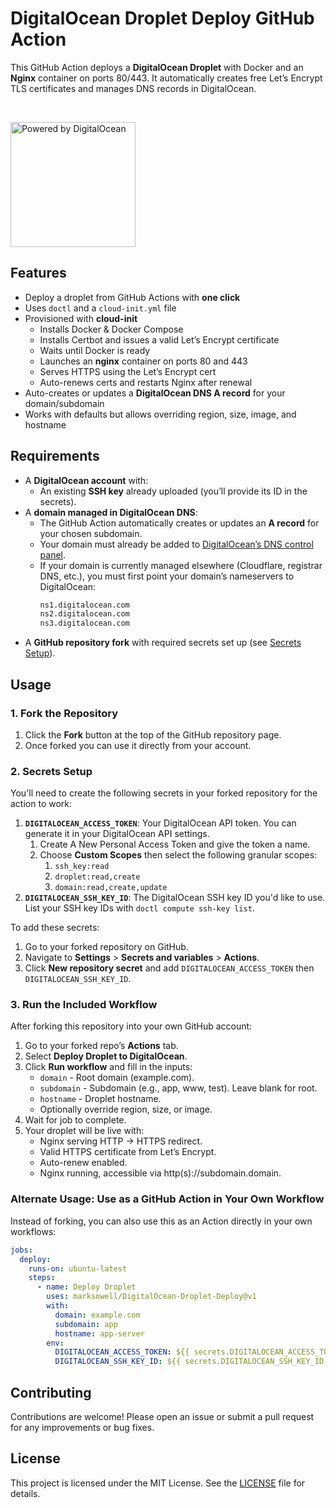 # DigitalOcean Droplet Deploy GitHub Action

This GitHub Action deploys a **DigitalOcean Droplet** with Docker and an **Nginx** container on ports 80/443. It automatically creates free Let’s Encrypt TLS certificates and manages DNS records in DigitalOcean.

<br>
<p>
  <a href="https://www.digitalocean.com">
    <img src="https://opensource.nyc3.cdn.digitaloceanspaces.com/attribution/assets/PoweredByDO/DO_Powered_by_Badge_blue.svg" alt="Powered by DigitalOcean" width="200px" />
  </a>
</p>

## Features

- Deploy a droplet from GitHub Actions with **one click**
- Uses `doctl` and a `cloud-init.yml` file
- Provisioned with **cloud-init**
  - Installs Docker & Docker Compose
  - Installs Certbot and issues a valid Let’s Encrypt certificate
  - Waits until Docker is ready
  - Launches an **nginx** container on ports 80 and 443
  - Serves HTTPS using the Let’s Encrypt cert
  - Auto-renews certs and restarts Nginx after renewal
- Auto-creates or updates a **DigitalOcean DNS A record** for your domain/subdomain
- Works with defaults but allows overriding region, size, image, and hostname

## Requirements

- A **DigitalOcean account** with:
  - An existing **SSH key** already uploaded (you’ll provide its ID in the secrets).
- A **domain managed in DigitalOcean DNS**:
  - The GitHub Action automatically creates or updates an **A record** for your chosen subdomain.
  - Your domain must already be added to [DigitalOcean’s DNS control panel](https://cloud.digitalocean.com/networking/domains).
  - If your domain is currently managed elsewhere (Cloudflare, registrar DNS, etc.), you must first point your domain’s nameservers to DigitalOcean:
    ```txt
    ns1.digitalocean.com
    ns2.digitalocean.com
    ns3.digitalocean.com
    ```
- A **GitHub repository fork** with required secrets set up (see [Secrets Setup](#2-secrets-setup)).

## Usage

### 1. Fork the Repository

1. Click the **Fork** button at the top of the GitHub repository page.
2. Once forked you can use it directly from your account.

### 2. Secrets Setup

You'll need to create the following secrets in your forked repository for the action to work:

1. **`DIGITALOCEAN_ACCESS_TOKEN`**: Your DigitalOcean API token. You can generate it in your DigitalOcean API settings.
    1. Create A New Personal Access Token and give the token a name.
    2. Choose **Custom Scopes** then select the following granular scopes:
       1. `ssh_key:read`
       2. `droplet:read,create`
       3. `domain:read,create,update`
2. **`DIGITALOCEAN_SSH_KEY_ID`**: The DigitalOcean SSH key ID you'd like to use. List your SSH key IDs with ```doctl compute ssh-key list```.

To add these secrets:

1. Go to your forked repository on GitHub.
2. Navigate to **Settings** > **Secrets and variables** > **Actions**.
3. Click **New repository secret** and add `DIGITALOCEAN_ACCESS_TOKEN` then `DIGITALOCEAN_SSH_KEY_ID`.

### 3. Run the Included Workflow

After forking this repository into your own GitHub account:

1. Go to your forked repo’s **Actions** tab.
2. Select **Deploy Droplet to DigitalOcean**.  
3. Click **Run workflow** and fill in the inputs:
   - `domain` - Root domain (example.com).
   - `subdomain` - Subdomain (e.g., app, www, test). Leave blank for root.
   - `hostname` - Droplet hostname.
   - Optionally override region, size, or image.
4. Wait for job to complete.
5. Your droplet will be live with:
   - Nginx serving HTTP → HTTPS redirect.
   - Valid HTTPS certificate from Let’s Encrypt.
   - Auto-renew enabled.
   - Nginx running, accessible via http(s)://subdomain.domain.

### Alternate Usage: Use as a GitHub Action in Your Own Workflow

Instead of forking, you can also use this as an Action directly in your own workflows:

```yaml
jobs:
  deploy:
    runs-on: ubuntu-latest
    steps:
      - name: Deploy Droplet
        uses: marksowell/DigitalOcean-Droplet-Deploy@v1
        with:
          domain: example.com
          subdomain: app
          hostname: app-server
        env:
          DIGITALOCEAN_ACCESS_TOKEN: ${{ secrets.DIGITALOCEAN_ACCESS_TOKEN }}
          DIGITALOCEAN_SSH_KEY_ID: ${{ secrets.DIGITALOCEAN_SSH_KEY_ID }}
```

## Contributing

Contributions are welcome! Please open an issue or submit a pull request for any improvements or bug fixes.

## License

This project is licensed under the MIT License. See the [LICENSE](./LICENSE) file for details.
